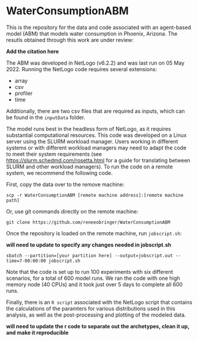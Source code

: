 # WaterConsumptionABM

This is the repository for the data and code associated with an agent-based model (ABM) that models water consumption in Phoenix, Arizona. The resutls obtained through this work are under review: 

**Add the citation here**

The ABM was developed in NetLogo (v6.2.2) and was last run on 05 May 2022. Running the NetLogo code requires several extensions: 

*  array
*  csv
*  profiler
*  time

Additionally, there are two csv files that are required as inputs, which can be found in the `inputData` folder.

The model runs best in the headless form of NetLogo, as it requires substantial computational resources. This code was developed on a Linux server using the SLURM workload manager. Users working in different systems or with different workload managers may need to adapt the code to meet their system requirements (see https://slurm.schedmd.com/rosetta.html for a guide for translating between SLURM and other workload managers). To run the code on a remote system, we recommend the following code. 

First, copy the data over to the remove machine:

```shell
scp -r WaterConsumptionABM [remote machine address]:[remote machine path]
```

Or, use git commands directly on the remote machine: 

```shell
git clone https://github.com/reneeobringer/WaterConsumptionABM
```

Once the repository is loaded on the remote machine, run `jobscript.sh`:

**will need to update to specify any changes needed in jobscript.sh**

```shell
sbatch --partition=[your partition here] --output=jobscript.out --time=7-00:00:00 jobscript.sh
```

Note that the code is set up to run 100 experiments with six different scenarios, for a total of 600 model runs. We ran the code with one high memory node (40 CPUs) and it took just over 5 days to complete all 600 runs. 

Finally, there is an `R script` associated with the NetLogo script that contains the calculations of the paramters for various distributions used in this analysis, as well as the post-processing and plotting of the modeled data.

**will need to update the r code to separate out the archetypes, clean it up, and make it reproducible**
